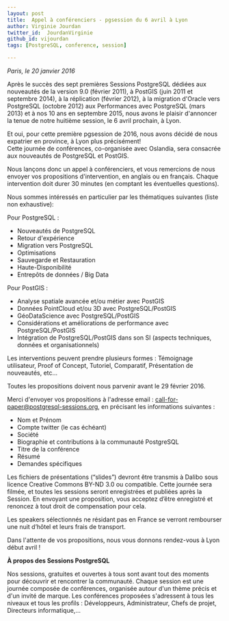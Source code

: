 ```yaml
---
layout: post
title:  Appel à conférenciers - pgsession du 6 avril à Lyon
author: Virginie Jourdan
twitter_id:  JourdanVirginie   
github_id: vijourdan
tags: [PostgreSQL, conference, session]

---
```

*Paris, le 20 janvier 2016*

Après le succès des sept premières Sessions PostgreSQL dédiées aux nouveautés de la version 9.0 (février 2011), à PostGIS (juin 2011 et septembre 2014), à la réplication (février 2012), à la migration d'Oracle vers PostgreSQL (octobre 2012) aux Performances avec PostgreSQL (mars 2013) et à nos 10 ans en septembre 2015, nous avons le plaisir d'annoncer la tenue de notre huitième session, le 6 avril prochain, à Lyon.

<!--MORE-->

Et oui, pour cette première pgsession de 2016, nous avons décidé de nous expatrier en province, à Lyon plus précisément!  
Cette journée de conférences, co-organisée avec Oslandia, sera consacrée aux nouveautés de PostgreSQL et PostGIS.

Nous lançons donc un appel à conférenciers, et vous remercions de nous envoyer vos propositions d'intervention, en anglais ou en français. 
Chaque intervention doit durer 30 minutes (en comptant les éventuelles questions). 

Nous sommes intéressés en particulier par les thématiques suivantes (liste non exhaustive):

Pour PostgreSQL :

  * Nouveautés de PostgreSQL 
  * Retour d'expérience
  * Migration vers PostgreSQL
  * Optimisations 
  * Sauvegarde et Restauration
  * Haute-Disponibilité
  * Entrepôts de données / Big Data

Pour PostGIS :

  * Analyse spatiale avancée et/ou métier avec PostGIS
  * Données PointCloud et/ou 3D avec PostgreSQL/PostGIS
  * GéoDataScience avec PostgreSQL/PostGIS 
  * Considérations et améliorations de performance avec PostgreSQL/PostGIS 
  * Intégration de PostgreSQL/PostGIS dans son SI (aspects techniques, données et organisationnels)

Les interventions peuvent prendre plusieurs formes : Témoignage utilisateur, Proof of Concept, Tutoriel, Comparatif, Présentation de nouveautés, etc… 

Toutes les propositions doivent nous parvenir avant le 29 février 2016. 

Merci d'envoyer vos propositions à l'adresse email : [call-for-paper@postgresql-sessions.org](call-for-paper@postgresql-sessions.org), en précisant les informations suivantes :


  * Nom et Prénom
  * Compte twitter (le cas échéant)
  * Société
  * Biographie et contributions à la communauté PostgreSQL 
  * Titre de la conférence
  * Résumé
  * Demandes spécifiques

Les fichiers de présentations (“slides”) devront être transmis à Dalibo sous licence Creative Commons BY-ND 3.0 ou compatible. 
Cette journée sera filmée, et toutes les sessions seront enregistrées et publiées après la Session. En envoyant une proposition, vous acceptez d’être enregistré et renoncez à tout droit de compensation pour cela.

Les speakers sélectionnés ne résidant pas en France se verront rembourser une nuit d’hôtel et leurs frais de transport.

Dans l'attente de vos propositions, nous vous donnons rendez-vous à Lyon début avril !


**À propos des Sessions PostgreSQL**

Nos sessions, gratuites et ouvertes à tous sont avant tout des moments pour découvrir et rencontrer la communauté. Chaque session est une journée composée de conférences, organisée autour d'un thème précis et d'un invité de marque. Les conférences proposées s'adressent à tous les niveaux et tous les profils : Développeurs, Administrateur, Chefs de projet, Directeurs informatique,…
